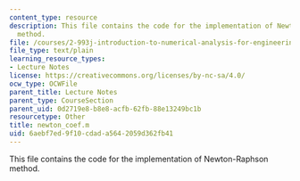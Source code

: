 ```yaml
---
content_type: resource
description: This file contains the code for the implementation of Newton-Raphson
  method.
file: /courses/2-993j-introduction-to-numerical-analysis-for-engineering-13-002j-spring-2005/6aebf7ed9f10cdada5642059d362fb41_newton_coef.m
file_type: text/plain
learning_resource_types:
- Lecture Notes
license: https://creativecommons.org/licenses/by-nc-sa/4.0/
ocw_type: OCWFile
parent_title: Lecture Notes
parent_type: CourseSection
parent_uid: 0d2719e8-b8e8-acfb-62fb-88e13249bc1b
resourcetype: Other
title: newton_coef.m
uid: 6aebf7ed-9f10-cdad-a564-2059d362fb41
---
```

This file contains the code for the implementation of Newton-Raphson method.